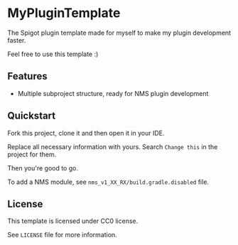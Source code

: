 # MyPluginTemplate

The Spigot plugin template made for myself to make my
 plugin development faster.

Feel free to use this template :)

## Features

* Multiple subproject structure, ready for NMS plugin development

## Quickstart

Fork this project, clone it and then open it in your IDE.

Replace all necessary information with yours.
 Search `Change this` in the project for them.

Then you're good to go.

To add a NMS module, see `nms_v1_XX_RX/build.gradle.disabled` file.

## License

This template is licensed under CC0 license.

See `LICENSE` file for more information.
